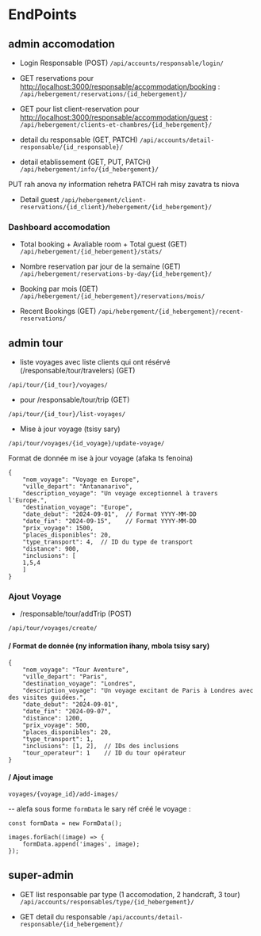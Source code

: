 
# EndPoints

## admin accomodation

* Login Responsable (POST)
`/api/accounts/responsable/login/`

* GET reservations pour <http://localhost:3000/responsable/accommodation/booking> :
`/api/hebergement/reservations/{id_hebergement}/`

* GET pour list client-reservation pour <http://localhost:3000/responsable/accommodation/guest> :
`/api/hebergement/clients-et-chambres/{id_hebergement}/`

* detail du responsable (GET, PATCH)
`/api/accounts/detail-responsable/{id_responsable}/`

* detail etablissement (GET, PUT, PATCH)
`/api/hebergement/info/{id_hebergement}/`

PUT rah anova ny information rehetra
PATCH rah misy zavatra ts niova

* Detail guest
`/api/hebergement/client-reservations/{id_client}/hebergement/{id_hebergement}/`

### Dashboard accomodation

* Total booking + Avaliable room + Total guest (GET)
`/api/hebergement/{id_hebergement}/stats/`

* Nombre reservation par jour de la semaine (GET)
`/api/hebergement/reservations-by-day/{id_hebergement}/`

* Booking par mois (GET)
`/api/hebergement/{id_hebergement}/reservations/mois/`

* Recent Bookings (GET)
`/api/hebergement/{id_hebergement}/recent-reservations/`





## admin tour

* liste voyages avec liste clients qui ont résérvé (/responsable/tour/travelers) (GET)

`/api/tour/{id_tour}/voyages/`

* pour /responsable/tour/trip (GET)

`/api/tour/{id_tour}/list-voyages/`

* Mise à jour voyage (tsisy sary)

`/api/tour/voyages/{id_voyage}/update-voyage/`

Format de donnée m ise à jour voyage  (afaka ts fenoina)

    {
        "nom_voyage": "Voyage en Europe",
        "ville_depart": "Antananarivo",
        "description_voyage": "Un voyage exceptionnel à travers l'Europe.",
        "destination_voyage": "Europe",
        "date_debut": "2024-09-01",  // Format YYYY-MM-DD
        "date_fin": "2024-09-15",    // Format YYYY-MM-DD
        "prix_voyage": 1500,
        "places_disponibles": 20,
        "type_transport": 4,  // ID du type de transport
        "distance": 900,
        "inclusions": [
        1,5,4
        ]
    }

### Ajout Voyage

* /responsable/tour/addTrip (POST)

`/api/tour/voyages/create/`

#### / Format de donnée (ny information ihany, mbola tsisy sary)

    {
        "nom_voyage": "Tour Aventure",
        "ville_depart": "Paris",
        "destination_voyage": "Londres",
        "description_voyage": "Un voyage excitant de Paris à Londres avec des visites guidées.",
        "date_debut": "2024-09-01",
        "date_fin": "2024-09-07",
        "distance": 1200,
        "prix_voyage": 500,
        "places_disponibles": 20,
        "type_transport": 1,
        "inclusions": [1, 2],  // IDs des inclusions
        "tour_operateur": 1    // ID du tour opérateur
    }

#### / Ajout image

`voyages/{voyage_id}/add-images/`

-- alefa sous forme `formData` le sary réf créé le voyage :

    const formData = new FormData();

    images.forEach((image) => {
        formData.append('images', image);
    });

## super-admin

* GET list responsable par type (1 accomodation, 2 handcraft, 3 tour)
`/api/accounts/responsables/type/{id_hebergement}/`

* GET detail du responsable
`/api/accounts/detail-responsable/{id_hebergement}/`
